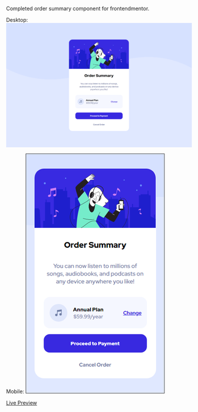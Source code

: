 Completed order summary component for frontendmentor.

Desktop:
![dekstop-screenshot](/app/images/desktop.PNG?raw=true "DSC")

Mobile:
![mobile-screenshot](/app/images/Mobile.PNG?raw=true "MSC")

[Live Preview](https://htmlpreview.github.io/?https://github.com/eyon24/order-summary-component/blob/main/index.html)
